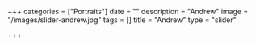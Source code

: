 +++
categories = ["Portraits"]
date = ""
description = "Andrew"
image = "/images/slider-andrew.jpg"
tags = []
title = "Andrew"
type = "slider"

+++
